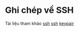 ﻿# Ghi chép về SSH
Tài liệu tham khảo
[ssh](https://viblo.asia/p/ssh-hoat-dong-nhu-the-nao-Eb85oJEjl2G)
[ssh](https://github.com/nhanhoadocs/thuctapsinh/tree/2d8f385ed4712b69a4b72cce70667934de18c474/DungDB/linux/SSH)
[keypair](https://github.com/nhanhoadocs/thuctapsinh/tree/master/HaiDD/SSH/docs)
